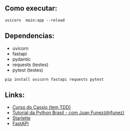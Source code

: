 ## Como executar:

```
uvicorn  main:app --reload
```

## Dependencias:

- uvicorn
- fastapi
- pydantic
- requests (testes)
- pytest (testes)

```
pip install uvicorn fastapi requests pytest
```

## Links:

- [Curso do Cassio (tem TDD)](https://github.com/cassiobotaro/do_zero_a_implantacao)
- [Tutorial da Python Brasil - com Juan Funez(@jfunez)](https://gitlab.com/jfunez/fastapi-tutorial-pybr2019)
- [Starlette](https://www.starlette.io/)
- [FastAPI](https://fastapi.tiangolo.com/)

